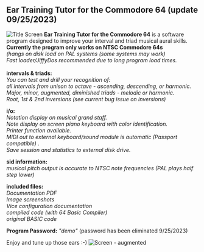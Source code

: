 ## Ear Training Tutor for the Commodore 64  (update 09/25/2023)
![Title Screen](https://github.com/SX64man/Ear-Training-Tutor-for-the-Commodore-64/assets/144634808/21f94e6c-a31b-4374-b4e1-c59f0d5efbf8)
**Ear Training Tutor for the Commodore 64** is a software program designed to improve your interval and triad musical aural skills.  
**Currently the program only works on NTSC Commodore 64s**  
*(hangs on disk load on PAL systems (some systems may work)*   
*Fast loader/JiffyDos recommended due to long program load times.*  
<br>**intervals & triads:**  
*You can test and drill your recognition of:*    
*all intervals from unison to octave - ascending, descending, or harmonic.*  
*Major, minor, augmented, diminished triads - melodic or harmonic.*  
*Root, 1st & 2nd inversions (see current bug issue on inversions)*  

**i/o:**  
*Notation display on musical grand staff.*   
*Note display on screen piano keyboard with color identification.*   
*Printer function available.*   
*MIDI out to external keyboard/sound module is automatic (Passport compatible) .*   
*Save session and statistics to external disk drive.*   

**sid information:**  
*musical pitch output is accurate to NTSC note frequencies (PAL plays half step lower)* 

**included files:**  
*Documentation PDF*   
*Image screenshots*   
*Vice configuration documentation*   
*compiled code (with 64 Basic Compiler)*   
*original BASIC code*   

**Program Password:** *"demo"*  (password has been eliminated 9/25/2023)

Enjoy and tune up those ears :-)
![Screen - augmented](https://github.com/SX64man/Ear-Training-Tutor-for-the-Commodore-64/assets/144634808/ca06f839-98e9-4300-acb9-ac94522e2d62)

